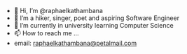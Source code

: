 - 👋 Hi, I’m @raphaelkathambana
- 👀 I’m a hiker, singer, poet and aspiring Software Engineer
- 🌱 I’m currently in university learning Computer Science
- 📫 How to reach me ...
- email: raphaelkathambana@petalmail.com

<!---
raphaelkathambana/raphaelkathambana is a ✨ special ✨ repository because its `README.md` (this file) appears on your GitHub profile.
You can click the Preview link to take a look at your changes.
--->

